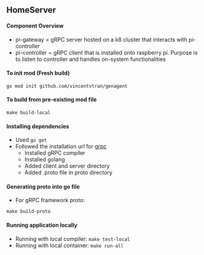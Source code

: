 ## HomeServer
#### Component Overview
- pi-gateway = gRPC server hosted on a k8 cluster that interacts with pi-controller
- pi-controller = gRPC client that is installed onto raspberry pi. Purpose is to listen to controller and handles on-system functionalities

#### To init mod (Fresh build)
```go mod init github.com/vincentvtran/genagent```

#### To build from pre-existing mod file
```make build-local```

#### Installing dependencies
- Used ```go get```
- Followed the installation url for [grpc](https://grpc.io/docs/languages/go/quickstart/)
    - Installed gRPC compiler
    - Installed golang
    - Added client and server directory
    - Added .proto file in proto directory

#### Generating proto into go file
- For gRPC framework proto: 
```
make build-proto
```

#### Running application locally
- Running with local compiler: ```make test-local```
- Running with local container: ```make run-all```